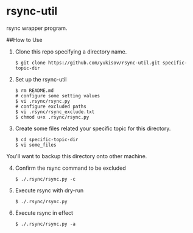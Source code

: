 rsync-util
==========

rsync wrapper program.

##How to Use

1. Clone this repo specifying a directory name.
    ```
    $ git clone https://github.com/yukisov/rsync-util.git specific-topic-dir
    ```

2. Set up the rsync-util
    ```
    $ rm README.md
    # configure some setting values
    $ vi .rsync/rsync.py
    # configure excluded paths
    $ vi .rsync/rsync_exclude.txt
    $ chmod u+x .rsync/rsync.py
    ```

3. Create some files related your specific topic for this directory. 
    ```
    $ cd specific-topic-dir
    $ vi some_files
    ```
You'll want to backup this directory onto other machine.

4. Confirm the rsync command to be excluded
    ```
    $ ./.rsync/rsync.py -c
    ```

5. Execute rsync with dry-run
    ```
    $ ./.rsync/rsync.py
    ```

6. Execute rsync in effect
    ```
    $ ./.rsync/rsync.py -a
    ```
